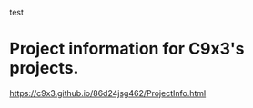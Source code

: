 test

# Project information for C9x3's projects. 

https://c9x3.github.io/86d24jsg462/ProjectInfo.html

